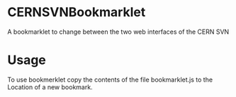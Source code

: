 # CERNSVNBookmarklet
A bookmarklet to change between the two web interfaces of the CERN SVN

# Usage
To use bookmerklet copy the contents of the file bookmarklet.js to the Location of a new bookmark.
